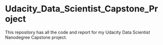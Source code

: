 # Udacity_Data_Scientist_Capstone_Project
This repository has all the code and report for my Udacity Data Scientist Nanodegree Capstone project.
